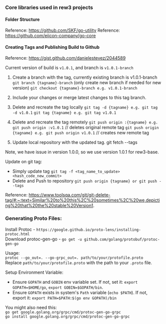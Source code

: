 ### Core libraries used in rew3 projects

#### Folder Structure
Reference: https://github.com/SKF/go-utility
Reference: https://github.com/eiicon-company/go-core

#### Creating Tags and Publishing Build to Github
Reference: https://gist.github.com/danielestevez/2044589

Current version of build is `v1.0.1`, and branch is `v1.0.1-branch`

1) Create a branch with the tag, currently existing branch is v1.0.1-branch
	`git branch {tagname}-branch` (only create new branch if needed for new version)
	`git checkout {tagname}-branch e.g. v1.0.1-branch`

2) Include your changes or merge latest changes to this tag branch. 
	
3) Delete and recreate the tag locally
	`git tag -d {tagname} e.g. git tag -d v1.0.1`
	`git tag {tagname} e.g. git tag v1.0.1`

4) Delete and recreate the tag remotely
	`git push origin :{tagname} e.g. git push origin :v1.0.1` // deletes original remote tag
	`git push origin {tagname} e.g. git push origin v1.0.1` // creates new remote tag
		
5)  Update local repository with the updated tag.
	git fetch --tags
	
Note, we have issue in version 1.0.0, so we use version 1.0.1 for rew3-base. 

Update on git tag:
- Simply update tag `git tag -f <tag_name_to_update> <hash_code_new_commit>`
- Delete and Push to repository `git push origin {tagname} or git push --tags`

Reference: https://www.toolsqa.com/git/git-delete-tag/#:~:text=Similar%20to%20this%2C%20sometimes%2C%20we,depicting%20that%20the%20stable%20Version1.


### Generating Proto Files:
Install Protoc - `https://google.github.io/proto-lens/installing-protoc.html`  
Download protoc-gen-go  - `go get -u github.com/golang/protobuf/protoc-gen-go`

Usage:  
`protoc --go_out=. --go-grpc_out=. path/to/your/protofile.proto`  
 Replace `path/to/your/protofile.proto` with the path to your `.proto` file.

Setup Environment Variable:  
- Ensure `GOPATH` and `GOBIN` env variable set. If not, set it: `export GOPATH=$HOME/go`, `export GOBIN=$GOPATH/bin`.
- Ensure `GOPATH` exists in system's `Path` variable (`echo $PATH`). If not, export it: `export PATH=$PATH:$(go env GOPATH)/bin`

You might also need this:  
`go get google.golang.org/grpc/cmd/protoc-gen-go-grpc`  
`go install google.golang.org/grpc/cmd/protoc-gen-go-grpc`
